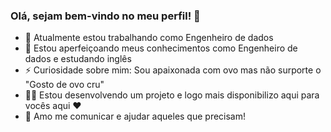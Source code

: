 ### Olá, sejam bem-vindo no meu perfil! 👋

<!-- comentários
**JessicaCastro88/jessicacastro88** is a ✨ _special_ ✨ repository because its `README.md` (this file) appears on your GitHub profile. -->

- 🔭 Atualmente estou trabalhando como Engenheiro de dados
- 🌱 Estou aperfeiçoando meus conhecimentos como Engenheiro de dados e estudando inglês
- ⚡ Curiosidade sobre mim: Sou apaixonada com ovo mas não surporte o "Gosto de ovo cru" 
- 👩‍💻 Estou desenvolvendo um projeto e logo mais disponibilizo aqui para vocês aqui ♥
- 🤝 Amo me comunicar e ajudar aqueles que precisam!

<!-- comentários -->
